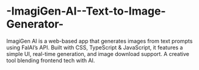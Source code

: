 # -ImagiGen-AI--Text-to-Image-Generator-
ImagiGen AI is a web-based app that generates images from text prompts using FalAI’s API. Built with CSS, TypeScript &amp; JavaScript, it features a simple UI, real-time generation, and image download support. A creative tool blending frontend tech with AI.
